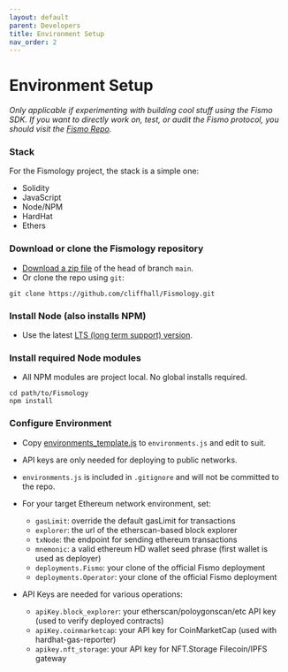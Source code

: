 ```yaml
---
layout: default
parent: Developers
title: Environment Setup
nav_order: 2
---
```

# Environment Setup
_Only applicable if experimenting with building cool stuff using the Fismo SDK. If you want to directly work on, test, or audit the Fismo protocol, you should visit the [Fismo Repo](https://github.com/cliffhall/Fismo)._

### Stack
For the Fismology project, the stack is a simple one:
* Solidity
* JavaScript
* Node/NPM
* HardHat
* Ethers

### Download or clone the Fismology repository
* [Download a zip file](https://github.com/cliffhall/Fismology/archive/refs/heads/main.zip) of the head of branch `main`.
* Or clone the repo using `git`:

```shell
git clone https://github.com/cliffhall/Fismology.git
```

### Install Node (also installs NPM)
* Use the latest [LTS (long term support) version](https://nodejs.org/en/download/).

### Install required Node modules
* All NPM modules are project local. No global installs required.

```shell
cd path/to/Fismology
npm install
```

### Configure Environment
- Copy [environments_template.js](../../environments_template.js) to `environments.js` and edit to suit.
- API keys are only needed for deploying to public networks.
- `environments.js` is included in `.gitignore` and will not be committed to the repo.
- For your target Ethereum network environment, set:
    * `gasLimit`: override the default gasLimit for transactions
    * `explorer`: the url of the etherscan-based block explorer
    * `txNode`: the endpoint for sending ethereum transactions
    * `mnemonic`: a valid ethereum HD wallet seed phrase (first wallet is used as deployer)
    * `deployments.Fismo`: your clone of the official Fismo deployment
    * `deployments.Operator`: your clone of the official Fismo deployment

- API Keys are needed for various operations:
  * `apiKey.block_explorer`: your etherscan/poloygonscan/etc API key (used to verify deployed contracts)
  * `apiKey.coinmarketcap`: your API key for CoinMarketCap (used with hardhat-gas-reporter)
  * `apikey.nft_storage`: your API key for NFT.Storage Filecoin/IPFS gateway
